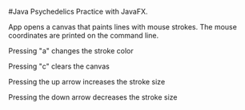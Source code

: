 #Java Psychedelics
Practice with JavaFX.

App opens a canvas that paints lines with mouse strokes. The mouse coordinates are printed on the command line.

Pressing "a" changes the stroke color

Pressing "c" clears the canvas

Pressing the up arrow increases the stroke size

Pressing the down arrow decreases the stroke size